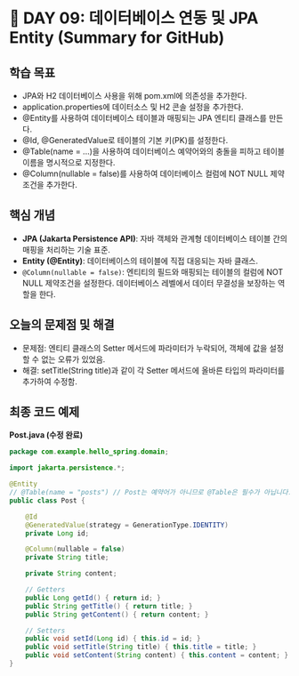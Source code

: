 # 📌 DAY 09: 데이터베이스 연동 및 JPA Entity (Summary for GitHub)

## 학습 목표
* JPA와 H2 데이터베이스 사용을 위해 pom.xml에 의존성을 추가한다.
* application.properties에 데이터소스 및 H2 콘솔 설정을 추가한다.
* @Entity를 사용하여 데이터베이스 테이블과 매핑되는 JPA 엔티티 클래스를 만든다.
* @Id, @GeneratedValue로 테이블의 기본 키(PK)를 설정한다.
* @Table(name = ...)을 사용하여 데이터베이스 예약어와의 충돌을 피하고 테이블 이름을 명시적으로 지정한다.
* @Column(nullable = false)를 사용하여 데이터베이스 컬럼에 NOT NULL 제약조건을 추가한다.

## 핵심 개념
* **JPA (Jakarta Persistence API)**: 자바 객체와 관계형 데이터베이스 테이블 간의 매핑을 처리하는 기술 표준.
* **Entity (@Entity)**: 데이터베이스의 테이블에 직접 대응되는 자바 클래스.
* `@Column(nullable = false)`: 엔티티의 필드와 매핑되는 테이블의 컬럼에 NOT NULL 제약조건을 설정한다. 데이터베이스 레벨에서 데이터 무결성을 보장하는 역할을 한다.

## 오늘의 문제점 및 해결
* 문제점: 엔티티 클래스의 Setter 메서드에 파라미터가 누락되어, 객체에 값을 설정할 수 없는 오류가 있었음.
* 해결: setTitle(String title)과 같이 각 Setter 메서드에 올바른 타입의 파라미터를 추가하여 수정함.

## 최종 코드 예제
**Post.java (수정 완료)**

```Java
package com.example.hello_spring.domain;

import jakarta.persistence.*;

@Entity
// @Table(name = "posts") // Post는 예약어가 아니므로 @Table은 필수가 아닙니다.
public class Post {

    @Id
    @GeneratedValue(strategy = GenerationType.IDENTITY)
    private Long id;

    @Column(nullable = false)
    private String title;

    private String content;

    // Getters
    public Long getId() { return id; }
    public String getTitle() { return title; }
    public String getContent() { return content; }

    // Setters
    public void setId(Long id) { this.id = id; }
    public void setTitle(String title) { this.title = title; }
    public void setContent(String content) { this.content = content; }
}
```